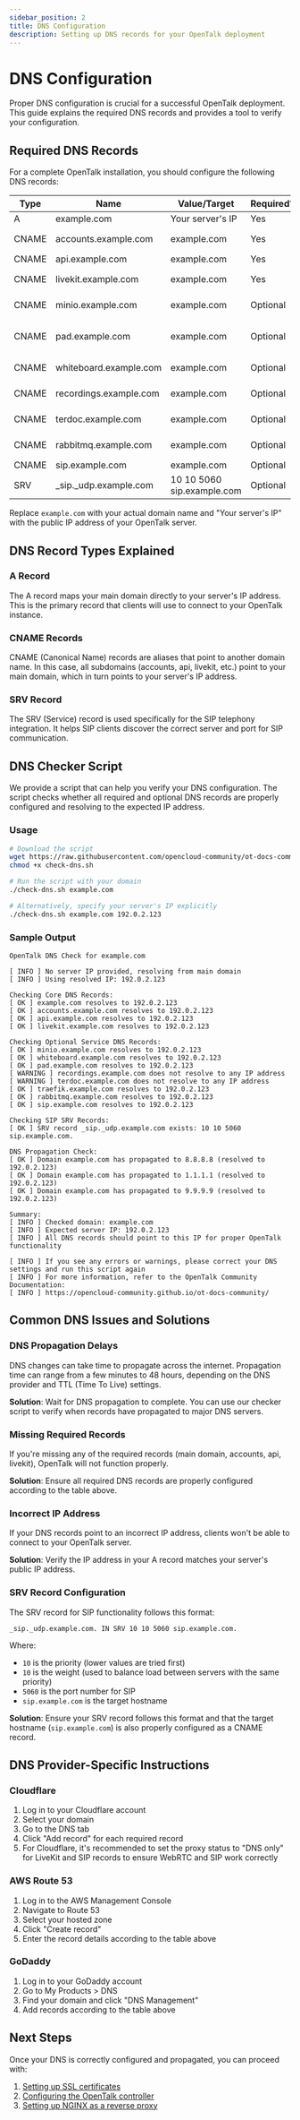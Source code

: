 ```yaml
---
sidebar_position: 2
title: DNS Configuration
description: Setting up DNS records for your OpenTalk deployment
---
```


# DNS Configuration

Proper DNS configuration is crucial for a successful OpenTalk deployment. This guide explains the required DNS records and provides a tool to verify your configuration.

## Required DNS Records

For a complete OpenTalk installation, you should configure the following DNS records:

| Type  | Name                 | Value/Target        | Required?  | Purpose                    |
|-------|----------------------|--------------------|------------|----------------------------|
| A     | example.com          | Your server's IP   | Yes        | Main domain                |
| CNAME | accounts.example.com | example.com        | Yes        | Keycloak authentication    |
| CNAME | api.example.com      | example.com        | Yes        | Controller API             |
| CNAME | livekit.example.com  | example.com        | Yes        | WebRTC media server        |
| CNAME | minio.example.com    | example.com        | Optional   | Object storage             |
| CNAME | pad.example.com      | example.com        | Optional   | Etherpad (collaborative editor) |
| CNAME | whiteboard.example.com | example.com      | Optional   | Spacedeck (whiteboard)     |
| CNAME | recordings.example.com | example.com      | Optional   | Recordings access          |
| CNAME | terdoc.example.com   | example.com        | Optional   | Document viewer            |
| CNAME | rabbitmq.example.com | example.com        | Optional   | RabbitMQ management        |
| CNAME | sip.example.com      | example.com        | Optional   | SIP service                |
| SRV   | _sip._udp.example.com | 10 10 5060 sip.example.com | Optional | SIP service configuration |

Replace `example.com` with your actual domain name and "Your server's IP" with the public IP address of your OpenTalk server.

## DNS Record Types Explained

### A Record
The A record maps your main domain directly to your server's IP address. This is the primary record that clients will use to connect to your OpenTalk instance.

### CNAME Records
CNAME (Canonical Name) records are aliases that point to another domain name. In this case, all subdomains (accounts, api, livekit, etc.) point to your main domain, which in turn points to your server's IP address.

### SRV Record
The SRV (Service) record is used specifically for the SIP telephony integration. It helps SIP clients discover the correct server and port for SIP communication.

## DNS Checker Script

We provide a script that can help you verify your DNS configuration. The script checks whether all required and optional DNS records are properly configured and resolving to the expected IP address.

### Usage

```bash
# Download the script
wget https://raw.githubusercontent.com/opencloud-community/ot-docs-community/main/scripts/check-dns.sh
chmod +x check-dns.sh

# Run the script with your domain
./check-dns.sh example.com

# Alternatively, specify your server's IP explicitly
./check-dns.sh example.com 192.0.2.123
```

### Sample Output

```
OpenTalk DNS Check for example.com

[ INFO ] No server IP provided, resolving from main domain
[ INFO ] Using resolved IP: 192.0.2.123

Checking Core DNS Records:
[ OK ] example.com resolves to 192.0.2.123
[ OK ] accounts.example.com resolves to 192.0.2.123
[ OK ] api.example.com resolves to 192.0.2.123
[ OK ] livekit.example.com resolves to 192.0.2.123

Checking Optional Service DNS Records:
[ OK ] minio.example.com resolves to 192.0.2.123
[ OK ] whiteboard.example.com resolves to 192.0.2.123
[ OK ] pad.example.com resolves to 192.0.2.123
[ WARNING ] recordings.example.com does not resolve to any IP address
[ WARNING ] terdoc.example.com does not resolve to any IP address
[ OK ] traefik.example.com resolves to 192.0.2.123
[ OK ] rabbitmq.example.com resolves to 192.0.2.123
[ OK ] sip.example.com resolves to 192.0.2.123

Checking SIP SRV Records:
[ OK ] SRV record _sip._udp.example.com exists: 10 10 5060 sip.example.com.

DNS Propagation Check:
[ OK ] Domain example.com has propagated to 8.8.8.8 (resolved to 192.0.2.123)
[ OK ] Domain example.com has propagated to 1.1.1.1 (resolved to 192.0.2.123)
[ OK ] Domain example.com has propagated to 9.9.9.9 (resolved to 192.0.2.123)

Summary:
[ INFO ] Checked domain: example.com
[ INFO ] Expected server IP: 192.0.2.123
[ INFO ] All DNS records should point to this IP for proper OpenTalk functionality

[ INFO ] If you see any errors or warnings, please correct your DNS settings and run this script again
[ INFO ] For more information, refer to the OpenTalk Community Documentation:
[ INFO ] https://opencloud-community.github.io/ot-docs-community/
```

## Common DNS Issues and Solutions

### DNS Propagation Delays

DNS changes can take time to propagate across the internet. Propagation time can range from a few minutes to 48 hours, depending on the DNS provider and TTL (Time To Live) settings.

**Solution**: Wait for DNS propagation to complete. You can use our checker script to verify when records have propagated to major DNS servers.

### Missing Required Records

If you're missing any of the required records (main domain, accounts, api, livekit), OpenTalk will not function properly.

**Solution**: Ensure all required DNS records are properly configured according to the table above.

### Incorrect IP Address

If your DNS records point to an incorrect IP address, clients won't be able to connect to your OpenTalk server.

**Solution**: Verify the IP address in your A record matches your server's public IP address.

### SRV Record Configuration

The SRV record for SIP functionality follows this format:
```
_sip._udp.example.com. IN SRV 10 10 5060 sip.example.com.
```

Where:
- `10` is the priority (lower values are tried first)
- `10` is the weight (used to balance load between servers with the same priority)
- `5060` is the port number for SIP
- `sip.example.com` is the target hostname

**Solution**: Ensure your SRV record follows this format and that the target hostname (`sip.example.com`) is also properly configured as a CNAME record.

## DNS Provider-Specific Instructions

### Cloudflare

1. Log in to your Cloudflare account
2. Select your domain
3. Go to the DNS tab
4. Click "Add record" for each required record
5. For Cloudflare, it's recommended to set the proxy status to "DNS only" for LiveKit and SIP records to ensure WebRTC and SIP work correctly

### AWS Route 53

1. Log in to the AWS Management Console
2. Navigate to Route 53
3. Select your hosted zone
4. Click "Create record"
5. Enter the record details according to the table above

### GoDaddy

1. Log in to your GoDaddy account
2. Go to My Products > DNS
3. Find your domain and click "DNS Management"
4. Add records according to the table above

## Next Steps

Once your DNS is correctly configured and propagated, you can proceed with:

1. [Setting up SSL certificates](./configuration/security-ssl.md)
2. [Configuring the OpenTalk controller](./configuration/controller-config.md)
3. [Setting up NGINX as a reverse proxy](./configuration/nginx-setup.md)